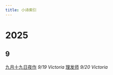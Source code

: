 ```yaml
---
title: 小诗索引
---
```


# 2025
## 9
[九月十九日夜作](2025/night) *9/19 Victoria*
[理发师](2025/20250920) *9/20 Victoria*
